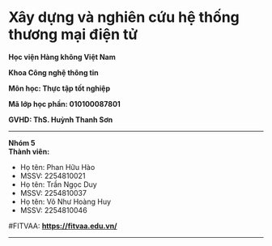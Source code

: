 # Xây dựng và nghiên cứu hệ thống thương mại điện tử

**Học viện Hàng không Việt Nam** 

**Khoa Công nghệ thông tin** 

**Môn học: Thực tập tốt nghiệp**

**Mã lớp học phần: 010100087801**

**GVHD: ThS. Huỳnh Thanh Sơn**
****
**Nhóm 5**  
**Thành viên:** 
- Họ tên: Phan Hữu Hào
- MSSV: 2254810021
- Họ tên: Trần Ngọc Duy
- MSSV: 2254810037
- Họ tên: Võ Như Hoàng Huy
- MSSV: 2254810046

#FITVAA:
**https://fitvaa.edu.vn/**
****
